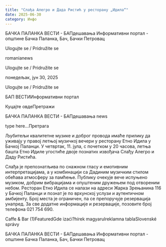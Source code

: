```yaml
---
title: "Слађа Алегро и Дада Ристић у ресторану „Идила“"
date: 2025-06-30
category: Инфо
---
```


БАЧКА ПАЛАНКА ВЕСТИ - БАПдешавања Информативни портал - општине Бачка Паланка, Бач, Бачки Петровац

Ulogujte se / Pridružite se

romanianews

Ulogujte se / Pridružite se

понедељак, јун 30, 2025

Ulogujte se / Pridružite se

БАП ВЕСТИИнформативни портал

Куцајте овдеПретражи

БАЧКА ПАЛАНКА ВЕСТИ - БАПдешавања news

type here...Претрага

Љубитељи квалитетне музике и доброг провода имаће прилику да уживају у правој летњој музичкој вечери у ресторану Етно Идила у Бачкој Паланци. У четвртак, 11. јула, с почетком у 20 часова, летња башта Етно Идиле угостиће двоје познатих извођача Слађу Алегро и Даду Ристића.

Слађа је препознатљива по снажном гласу и емотивним интерпретацијама, а у комбинацији са Дадиним музичким стилом обећава атмосферу за памћење. Публику очекује вече испуњено музиком, добрим вибрацијама и опуштеним дружењем под отвореним небом.
Ресторан Етно Идила се налази на адреси Жарка Зрењанина 116 у Бачкој Паланци и познат је по врхунској услузи и аутентичном амбијенту. Број места је ограничен, па се препоручује резервација унапред.
За све додатне информације и резервације, позовите број телефона 021 754 690.

Caffe & Bar (1)FeaturedGde izaći?hírek magyarulreklamna tablaSlovenské správy

БАЧКА ПАЛАНКА ВЕСТИ - БАПдешавања Информативни портал - општине Бачка Паланка, Бач, Бачки Петровац
